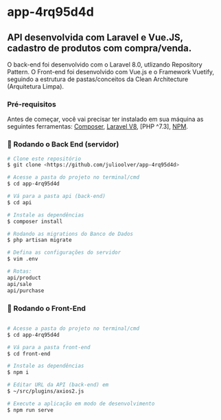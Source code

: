 # app-4rq95d4d
## API desenvolvida com Laravel e Vue.JS, cadastro de produtos com compra/venda.

O back-end foi desenvolvido com o Laravel 8.0, utlizando Repository Pattern. O Front-end foi desenvolvido com Vue.js e o Framework Vuetify, seguindo a estrutura de pastas/conceitos da Clean Architecture (Arquitetura Limpa).

### Pré-requisitos

Antes de começar, você vai precisar ter instalado em sua máquina as seguintes ferramentas:
[Composer](https://getcomposer.org), [Laravel V8](https://laravel.com/), [PHP ^7.3], [NPM](https://docs.npmjs.com/cli/v7/commands/npm-install/). 

### 🎲 Rodando o Back End (servidor)

```bash
# Clone este repositório
$ git clone <https://github.com/julioolver/app-4rq95d4d>

# Acesse a pasta do projeto no terminal/cmd
$ cd app-4rq95d4d

# Vá para a pasta api (back-end)
$ cd api

# Instale as dependências
$ composer install

# Rodando as migrations do Banco de Dados
$ php artisan migrate

# Defina as configurações do servidor
$ vim .env

# Rotas: 
api/product
api/sale
api/purchase
```

### 🎲 Rodando o Front-End

```bash

# Acesse a pasta do projeto no terminal/cmd
$ cd app-4rq95d4d

# Vá para a pasta front-end
$ cd front-end

# Instale as dependências
$ npm i

# Editar URL da API (back-end) em
$ ~/src/plugins/axios2.js

# Execute a aplicação em modo de desenvolvimento
$ npm run serve
```



